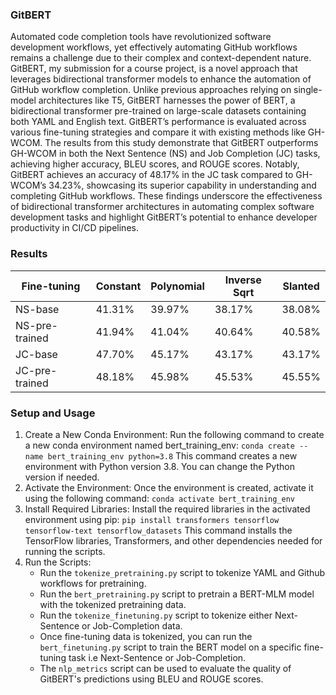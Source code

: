 ### GitBERT

Automated code completion tools have revolutionized software development workflows, yet effectively automating
GitHub workflows remains a challenge due to their complex and context-dependent nature. GitBERT, my submission for a course project, is a novel approach that leverages bidirectional transformer models to enhance the automation of GitHub workflow completion. Unlike previous approaches relying on single-model architectures like T5, GitBERT harnesses the power of BERT, a bidirectional transformer pre-trained on large-scale datasets containing both YAML and English text. GitBERT’s performance is evaluated across various fine-tuning strategies and compare it with existing methods like GH-WCOM. The results from this study demonstrate that GitBERT outperforms GH-WCOM in both the Next Sentence (NS) and Job Completion (JC) tasks, achieving higher accuracy, BLEU scores, and ROUGE scores. Notably, GitBERT achieves an accuracy of 48.17% in the JC task compared to GH-WCOM’s 34.23%, showcasing its superior capability in understanding and completing GitHub workflows. These findings underscore the effectiveness of bidirectional transformer architectures in automating complex software development tasks and highlight GitBERT’s potential to enhance developer productivity in CI/CD pipelines.

### Results
| Fine-tuning         | Constant | Polynomial | Inverse Sqrt | Slanted    |
|---------------------|----------|------------|--------------|------------|
| NS-base             | 41.31%   | 39.97%     | 38.17%       | 38.08%     |
| NS-pre-trained      | 41.94%   | 41.04%     | 40.64%       | 40.58%     |
| JC-base             | 47.70%   | 45.17%     | 43.17%       | 43.17%     |
| JC-pre-trained      | 48.18%   | 45.98%     | 45.53%       | 45.55%     |


### Setup and Usage

1. Create a New Conda Environment: Run the following command to create a new conda environment named bert_training_env:
`conda create --name bert_training_env python=3.8`
This command creates a new environment with Python version 3.8. You can change the Python version if needed.
2. Activate the Environment: Once the environment is created, activate it using the following command:
`conda activate bert_training_env`
3. Install Required Libraries: Install the required libraries in the activated environment using pip:
`pip install transformers tensorflow tensorflow-text tensorflow_datasets`
This command installs the TensorFlow libraries, Transformers, and other dependencies needed for running the scripts.
4. Run the Scripts: 
    - Run the `tokenize_pretraining.py` script to tokenize YAML and Github workflows for pretraining.
    - Run the `bert_pretraining.py` script to pretrain a BERT-MLM model with the tokenized pretraining data.
    - Run the `tokenize_finetuning.py` script to tokenize either Next-Sentence or Job-Completion data.
    - Once fine-tuning data is tokenized, you can run the `bert_finetuning.py` script to train the BERT model on a specific fine-tuning task i.e Next-Sentence or Job-Completion.
    - The `nlp_metrics` script can be used to evaluate the quality of GitBERT's predictions using BLEU and ROUGE scores.